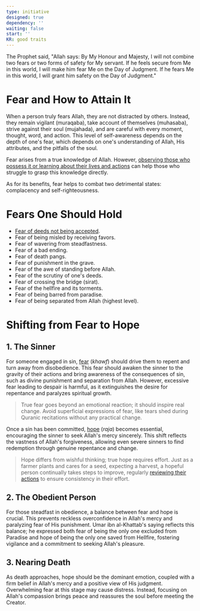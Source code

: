 ```yaml
---
type: initiative
designed: true
dependency: ''
waiting: false
start: ''
KR: good traits
---
```


The Prophet said, "Allah says: By My Honour and Majesty, I will not combine two fears or two forms of safety for My servant. If he feels secure from Me in this world, I will make him fear Me on the Day of Judgment. If he fears Me in this world, I will grant him safety on the Day of Judgment."

# Fear and How to Attain It

When a person truly fears Allah, they are not distracted by others. Instead, they remain vigilant (muraqaba), take account of themselves (muhasaba), strive against their soul (mujahada), and are careful with every moment, thought, word, and action. This level of self-awareness depends on the depth of one's fear, which depends on one's understanding of Allah, His attributes, and the pitfalls of the soul.

Fear arises from a true knowledge of Allah. However, [observing those who possess it or learning about their lives and actions](Processes/Choose%20your%20mentors%20well.md) can help those who struggle to grasp this knowledge directly.

As for its benefits, fear helps to combat two detrimental states: complacency and self-righteousness.

# Fears One Should Hold

* [Fear of deeds not being accepted](Processes/Make%20dua%20after%20worship%20for%20acceptance.md).
* Fear of being misled by receiving favors.
* Fear of wavering from steadfastness.
* Fear of a bad ending.
* Fear of death pangs.
* Fear of punishment in the grave.
* Fear of the awe of standing before Allah.
* Fear of the scrutiny of one's deeds.
* Fear of crossing the bridge (sirat).
* Fear of the hellfire and its torments.
* Fear of being barred from paradise.
* Fear of being separated from Allah (highest level).

# Shifting from Fear to Hope

## 1. The Sinner

For someone engaged in sin, [fear](Processes/Cry%20and%20fear%20misguidance.md) (_khawf_) should drive them to repent and turn away from disobedience. This fear should awaken the sinner to the gravity of their actions and bring awareness of the consequences of sin, such as divine punishment and separation from Allah. However, excessive fear leading to despair is harmful, as it extinguishes the desire for repentance and paralyzes spiritual growth.

> True fear goes beyond an emotional reaction; it should inspire real change. Avoid superficial expressions of fear, like tears shed during Quranic recitations without any practical change.

Once a sin has been committed, [hope](Processes/Regret%20and%20prevent%20after%20committing%20a%20sin.md) (_raja_) becomes essential, encouraging the sinner to seek Allah's mercy sincerely. This shift reflects the vastness of Allah's forgiveness, allowing even severe sinners to find redemption through genuine repentance and change.

> Hope differs from wishful thinking; true hope requires effort. Just as a farmer plants and cares for a seed, expecting a harvest, a hopeful person continually takes steps to improve, regularly [reviewing their actions](Processes/Review%20initiatives%20and%20processes.md) to ensure consistency in their effort.

## 2. The Obedient Person

For those steadfast in obedience, a balance between fear and hope is crucial. This prevents reckless overconfidence in Allah's mercy and paralyzing fear of His punishment. Umar ibn al-Khattab's saying reflects this balance; he expressed both fear of being the only one excluded from Paradise and hope of being the only one saved from Hellfire, fostering vigilance and a commitment to seeking Allah's pleasure.

## 3. Nearing Death

As death approaches, hope should be the dominant emotion, coupled with a firm belief in Allah's mercy and a positive view of His judgment. Overwhelming fear at this stage may cause distress. Instead, focusing on Allah's compassion brings peace and reassures the soul before meeting the Creator.